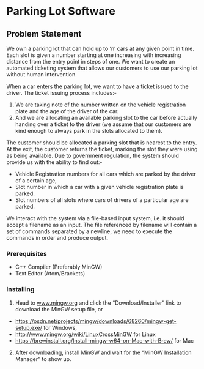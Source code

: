 <h1>Parking Lot Software</h1>

<h2>Problem Statement</h2>
We own a parking lot that can hold up to ‘n’ cars at any given point in time. Each slot is given a number starting at one increasing with increasing distance from the entry point in steps of one. We want to create an automated ticketing system that allows our customers to use our parking lot without human intervention.

When a car enters the parking lot, we want to have a ticket issued to the driver. The ticket issuing process includes:- 
1. We are taking note of the number written on the vehicle registration plate and the age of the driver of the car.
2. And we are allocating an available parking slot to the car before actually handing over a ticket to the driver (we assume that our customers are kind enough to always park in the slots allocated to them).

The customer should be allocated a parking slot that is nearest to the entry. At the exit, the customer returns the ticket, marking the slot they were using as being available.
Due to government regulation, the system should provide us with the ability to find out:-
- Vehicle Registration numbers for all cars which are parked by the driver of a certain age,
- Slot number in which a car with a given vehicle registration plate is parked.
- Slot numbers of all slots where cars of drivers of a particular age are parked.

We interact with the system via a file-based input system, i.e. it should accept a filename as an input. The file referenced by filename will contain a set of commands separated by a newline, we need to execute the commands in order and produce output.

<h3>Prerequisites</h3>

- C++ Compiler (Preferably MinGW)
- Text Editor (Atom/Brackets)

<h3>Installing</h3>

1. Head to www.mingw.org and click the “Download/Installer” link to download the MinGW setup file, or 
- https://osdn.net/projects/mingw/downloads/68260/mingw-get-setup.exe/ for Windows, 
- http://www.mingw.org/wiki/LinuxCrossMinGW for Linux
- https://brewinstall.org/Install-mingw-w64-on-Mac-with-Brew/ for Mac
2. After downloading, install MinGW and wait for the “MinGW Installation Manager” to show up.

